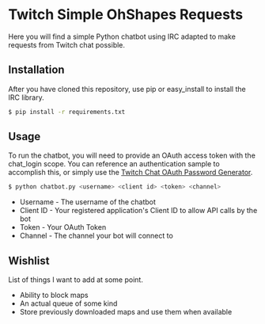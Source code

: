 # Twitch Simple OhShapes Requests
Here you will find a simple Python chatbot using IRC adapted to make requests from Twitch chat possible.

## Installation
After you have cloned this repository, use pip or easy_install to install the IRC library.

```sh
$ pip install -r requirements.txt
```

## Usage
To run the chatbot, you will need to provide an OAuth access token with the chat_login scope.  You can reference an authentication sample to accomplish this, or simply use the [Twitch Chat OAuth Password Generator](http://twitchapps.com/tmi/).

```sh
$ python chatbot.py <username> <client id> <token> <channel>
```
* Username - The username of the chatbot
* Client ID - Your registered application's Client ID to allow API calls by the bot
* Token - Your OAuth Token
* Channel - The channel your bot will connect to

## Wishlist
List of things I want to add at some point.
* Ability to block maps
* An actual queue of some kind
* Store previously downloaded maps and use them when available
